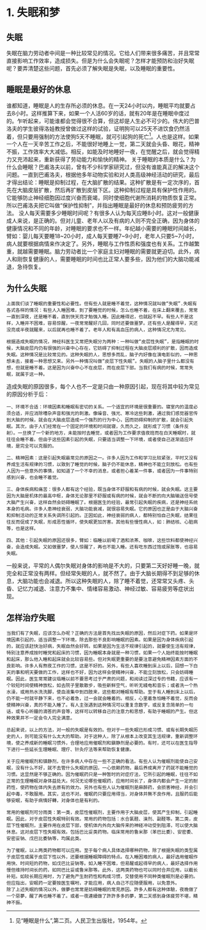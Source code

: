 # 1. 失眠和梦
## 失眠
失眠在脑力劳动者中间是一种比较常见的情况。它给人们带来很多痛苦，并且常常直接影响工作效率，造成损失。但是为什么会失眠呢？怎样才能预防和治好失眠呢？要弄清楚这些问题，首先必须了解失眠是失眠，以及睡眠的重要性。
## 睡眠是最好的休息
谁都知道，睡眠是人的生存所必须的休息。在一天24小时以内，睡眠平均就要占去8小时。这样推算下来，如果一个人活60岁的话，就有20年是在睡眠中度过的。乍听起来，可能谁都会觉得很不合算，但这却是人生必不可少的。伟大的巴普洛夫的学生彼得洛娃教授曾做过这样的试验，证明狗可以25天不进饮食仍然活着，但只要用强制的方法使狗5天不睡眠，就可引起狗的死亡[^1]。人也是这样。如果一个人在一天辛苦工作之后，不能很好地睡上一觉，第二天就会头昏、眼花，精神不振，工作效率大大减低。相反，如能及时地睡好一夜，在觉醒之后，就会觉得精力又充沛起来，重新获得了劳动能力和愉快的精神。
关于睡眠的本质是什么？为什么会睡眠？巴甫洛夫以前，曾有不少科学家研究过，但没有谁能真正的解决这个问题。一直到巴甫洛夫，根据他多年动物实验和对人类高级神经活动的研究，最后才得出结论：睡眠是抑制过程，在大脑扩散的结果。这种扩散是有一定次序的，首先在大脑皮层扩散，然后再扩散到皮层下区。这种抑制过程是具有保护性作用的。它能够防止神经细胞因过度兴奋而衰竭，同时使细胞代谢所消耗的物质恢复正常。所以巴甫洛夫把它叫做“保护性抑制”，并指出睡眠是最好的休息和预防疲劳的方法。
没人每天需要多少睡眠时间呢？有很多人认为每天应睡8小时。这对一般健康成人来说，是正确的。但对儿童、老年人以及有病的人则不完全正确，因为身体的健康情况和不同的年龄，对睡眠的要求也不一样。年纪越小需要的睡眠时间越长，臂如：婴儿每天要睡18~20小时，成人每天要睡7~9小时，老年人只要5~7小时，病人就要根据病情来作决定了。另外，睡眠与工作性质和强度也有关系。工作越繁重，就越需要睡眠。脑力劳动者比一个家庭主妇对睡眠的需要就更迫切。此外，病人和刚恢复健康的人，需要睡眠的时间也比正常人要多些，因为他们的大脑功能减退，急待恢复。


[^1]: 见“睡眠是什么”,第二页。人民卫生出版社，1954年。

## 为什么失眠
    上面我们谈了睡眠的重要性和必要性。但有些人就是睡不着觉，这种情况就叫做“失眠”.失眠有各式各样的情况：有些人入睡困难，到了要睡觉的时候，怎么也睡不着，在床上翻来覆去，常常一直到深夜，还是睡不着，直到快天亮才勉强入睡。因此睡得迟，也就起不早。有些人不是这样，入睡并不困难，容易惊醒，一夜常常醒好几回，同时还要做噩梦。还有些人是醒得早，天还没亮或半夜就醒来，以后就再也睡不着了。老年人和有高血压的病人，这种情况尤为常见。

    根据造成失眠的情况，神经科医生又常把失眠分为两种：一种叫做“皮层性失眠”，是指睡眠的时候，大脑皮层内仍有很强的兴奋中心存在，它妨碍了抑制过程在大脑皮层顺利的扩散，因而造成失眠。这种情况是比较常见的。这种失眠的人，思想多而乱，脑子内好像在演电影似的，一种思想未去，接着一种思想又来。另外一种情况叫做“皮层下性失眠”。失眠的人脑子里什么都没有想，但就是睡不着。这是因为兴奋中心不在皮层，而在皮层下部。当我们有病的时候，常常失眠，就属于这一种。
造成失眠的原因很多，每个人也不一定是只由一种原因引起，现在将其中较为常见的原因分析于后：

    一、环境不合适：环境因素和睡眠有密切的关系。一个适宜的环境是很重要的。寝室内的温度必须合适，并应消除嘈杂声音和强光的刺激。像噪音、强光、寒冷这些刺激，通过我们感觉器官传到大脑的时候，就会在大脑皮层造成一个强烈的行为中心，因而妨碍抑制的扩散，就会引起失眠。其次，由于人们经常在一个固定的环境和时间就寝，久而久之，就形成了习惯（条件反射）。一旦换了一个新的地方，未能按时去睡觉，或者因为工作要求值夜班而在白天睡眠时，就往往会睡不着。但由于这些因素引起的失眠，只要适当调整一下环境，或者使自己逐渐适应环境，是完全可以克服的。

    二、精神因素：这是引起失眠最常见的原因之一。许多人因为工作和学习比较紧张，平时又没有养成生活有规律的习惯，以致到了睡觉的时候，脑子仍不能休息，精神也不能立刻放松。也有些人因为一些意外的事情，如知道了一个不幸的消息，或者担心着某一件事，或者因为一件事特别感到兴奋，也会睡不着觉。

    三、身体疾病和痛苦：很多人都有这个经验，既当身体不舒服和有病的时候，就会失眠。这主要因为大脑是机体的最高中枢，身体无论那里不舒服或有病的时候，就会不断的向大脑输送信号使大脑产生兴奋，这样自然会妨碍睡眠了。根据医生的经验，最常引起失眠的疾病，还是神经系统本身的毛病。许多人患神经衰弱，大脑功能衰减，就很容易失眠。它的原因也正是由于大脑兴奋和抑制活动的正常关系失调所引起的。正因如此，神经衰弱的病人，都特别怕自己失眠，结果往往反而促成了失眠，形成恶性循环，使失眠更加厉害。其他有些慢性病人，如：肺结核、心脏病等，也是这样。

    四、其他：引起失眠的原因还很多，臂如：临睡以前喝了酒和浓茶、咖啡，这些饮料都使神经兴奋，会造成失眠。又如做噩梦，使人惊醒了，再也不能入睡。还有吃东西过饱或尿胀等，也容易失眠。

一般来说，平常的人偶尔失眠对身体的影响是不大的，只要第二天好好睡一晚，就完全和正常没有两样。但经常失眠的人，就不然了。由于大脑长期得不到足够的休息，大脑功能也会减退。所以这种失眠的人，除了睡不着觉，还常常又头疼、头昏、记忆力减退、注意力不集中、情绪容易激动、神经过敏、容易疲劳等症状出现。

## 怎样治疗失眠
    当我们有了失眠，应该怎么办呢？正确的方法是首先找出失眠的原因，然后对症下药。如果是环境因素引起的，适当调整一下环境，除去那些不良影响睡眠的因素。如果是因为身体疾病引起的，就应该赶快治好病，失眠自然会好转。如果是因为生活不规律引起的，就要使生活有规律，特别注意养成按时睡党和起床的习惯，因为睡眠本身就是一种习惯，如果一个人始终能按时睡眠和起床，那么他入睡和起床就会比较容易些。但对失眠更重要的是要注意避免精神因素方面的不良影响。许多人有熬夜工作的习惯，这是不好的。另外，有些人喜欢睡到床上以后，回想一下白天的事和明天要做的工作，这样也不好，因为这样会使精神兴奋，不能立刻放松，只会妨碍睡眠。因此，医生常常建议临睡以前不要思考过于严肃的问题，和阅读过深过专的书籍，应该有一个较短时间使精神放松，如去院子里散散步，吸些新鲜空气，听听无綫电和音乐；或者洗一个热水澡，或用热水洗洗脚，使血液集中到四肢来，这些都对睡眠有帮助。至于有人睡到床上以后，仍不能一时就平静下来，也不必着急，过一会就会睡着的。相反，心里着急怕睡不着觉，反而会使精神兴奋，真的不能入睡了。有人主张遇到这种情况可以重复念数字，或反复念简单的一句话，或专心听鐘的滴答的声音等，这样可以转移自己的注意力和思想，有助于睡眠的产生。但这种效果井不一定会令人完全满意。
    
    总起来说，以上的方法，对一般的失眠是有效的。但对于一些失眠已形成习惯、或有长期失眠历史的人，则可能没有什么太大的帮助。对于这种人，除了从根本上改变其生活规律，重新调整环境，使之养成新的睡眠习惯外，合理地应用催眠剂和鎭静剂是必要的。有时，还可以在医生指导下进行一些延长生理睡眠、理疗、针灸疗法等来帮助恢复健康。

    关于应用催眠剂和镇静剂，在许多病人中存在一些不正确的看法。有些人认为催眠剂能使自己安眠，没有什么不好，就不去管什么失眠的原因，一心依赖药物，最后养成离开了药就不能睡觉的习惯。这显然是不够正确的。因为催眠药只是一种暂时的对症疗法，它所引起的睡眠，往往不如正常的生理睡眠对身体益处大。何况无论哪些催眠药，应用时间长了，身体内都会产生一定的耐药性，使药物在体内失去原有的效力。另外也有些人认为催眠剂是麻醉药，会损害神经，并会引起中毒，不敢服用。其实，这也不对。催眠药只要应用得当，对身体并無不良作用，且服药后能够安眠，有助于病情好轉，对身体也是有利的。

    常用的催眠剂可分雨类：第一类，皮层性催眠剂，主要作用于大脑皮层，使其产生抑制，引起睡眠。因此，对于皮层性失眠特别有效。常用的药物包括：水合氯醛、溴剂、副醛等。第二类，皮层下性催眠剂，主要作用在皮层下部，使机体内外向大脑传来的神経冲动受到阻滞，可以使大脑休息。这对皮层下性失眠有效。包括巴比妥类药物。临床常用的鲁米那（苯巴比委）、安密委、安密妥钠、戊巴比委钠等，均属此类。

    为了催眠，以上两类药物都可以应用。至于每个病人具体选择哪种药物，除了根据失眠的类型属于皮层性或属于皮层下性以外，还要根据睡眠障碍的特点。在入睡困难的病人，最好选用催眠作用快、时间短的药物，如戊巴比妥钠等。如入睡不困难，但易醒或起得早的病人，最好选择作用慢但维持时间长的药，如同巴比妥或鲁米那等。此外，这两类药物也可以同时合井应用，以截长补短。如较长期应用时，为了避免产生耐药性和构成习惯，交替使用不同种类催眠剂是必要的。但应指出，安眠药一定要按医生嘱咐，才能应用，病人自己不应随便服用，以免意外。
    除了上述失眠的情况以外，做夢也常常是妨碍睡眠的常見原因。許多人都有这种体驗，夜晚做了一个惡夢，醒了再也睡不着了。或者一夜連續做了許許多多的夢，第二天感到身体疲劳不堪，精神不振。